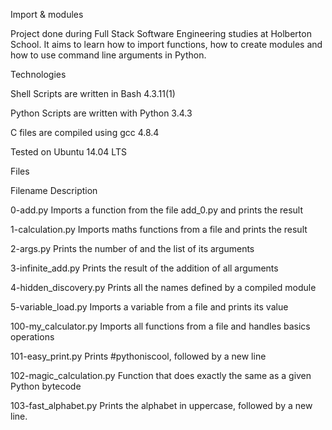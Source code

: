 Import & modules

Project done during Full Stack Software Engineering studies at Holberton School. It aims to learn how to import functions, how to create modules and how to use command line arguments in Python.



Technologies

Shell Scripts are written in Bash 4.3.11(1)

Python Scripts are written with Python 3.4.3

C files are compiled using gcc 4.8.4

Tested on Ubuntu 14.04 LTS

Files

Filename	Description

0-add.py	Imports a function from the file add_0.py and prints the result

1-calculation.py	Imports maths functions from a file and prints the result

2-args.py	Prints the number of and the list of its arguments

3-infinite_add.py	Prints the result of the addition of all arguments

4-hidden_discovery.py	Prints all the names defined by a compiled module

5-variable_load.py	Imports a variable from a file and prints its value

100-my_calculator.py	Imports all functions from a file and handles basics operations

101-easy_print.py	Prints #pythoniscool, followed by a new line

102-magic_calculation.py	Function that does exactly the same as a given Python bytecode

103-fast_alphabet.py	Prints the alphabet in uppercase, followed by a new line.
